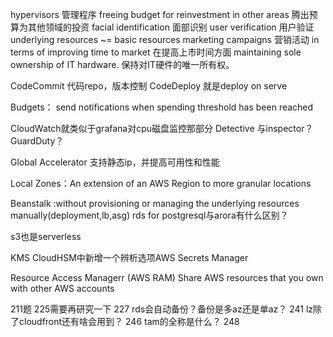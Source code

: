 
hypervisors 管理程序
freeing budget for reinvestment in other areas 腾出预算为其他领域的投资
facial identification 面部识别
user verification 用户验证
underlying resources ~= basic resources
marketing campaigns 营销活动
in terms of improving time to market 在提高上市时间方面
maintaining sole ownership of IT hardware. 保持对IT硬件的唯一所有权。

CodeCommit  代码repo，版本控制
CodeDeploy  就是deploy on serve

Budgets：  send notifications when spending threshold has been reached

CloudWatch就类似于grafana对cpu磁盘监控那部分
Detective
与inspector？
GuardDuty？

Global Accelerator 支持静态ip，并提高可用性和性能

Local Zones：An extension of an AWS Region to more granular locations

Beanstalk :without  provisioning or managing the underlying resources manually(deployment,lb,asg)
rds for postgresql与arora有什么区别？

s3也是serverless

KMS
CloudHSM中新增一个辨析选项AWS Secrets Manager

Resource Access Managerr (AWS RAM) Share AWS resources that you own with other AWS accounts

211题
225需要再研究一下
227 rds会自动备份？备份是多az还是单az？
241 lz除了cloudfront还有啥会用到？
246 tam的全称是什么？
248
